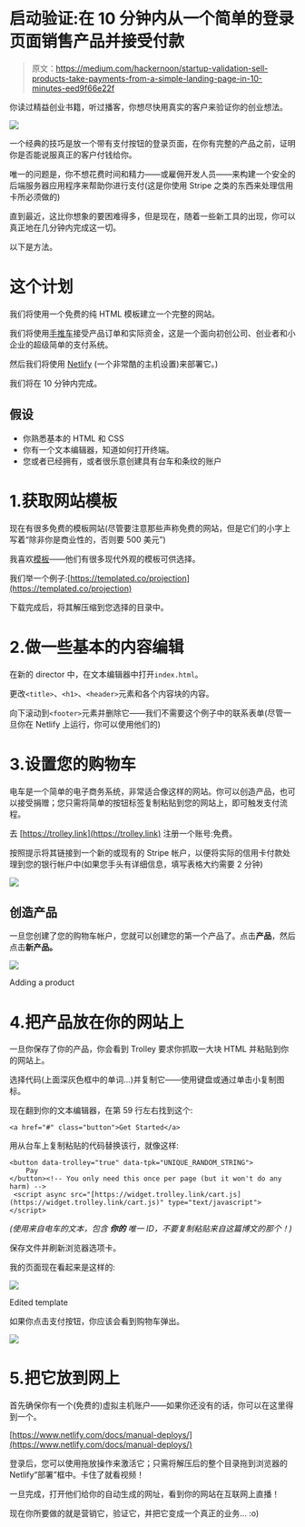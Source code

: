 # 启动验证:在 10 分钟内从一个简单的登录页面销售产品并接受付款

> 原文：<https://medium.com/hackernoon/startup-validation-sell-products-take-payments-from-a-simple-landing-page-in-10-minutes-eed9f66e22f>

你读过精益创业书籍，听过播客，你想尽快用真实的客户来验证你的创业想法。

![](img/8714f2b8c7e6b3037e58a74264e71dbd.png)

一个经典的技巧是放一个带有支付按钮的登录页面，在你有完整的产品之前，证明你是否能说服真正的客户付钱给你。

唯一的问题是，你不想花费时间和精力——或雇佣开发人员——来构建一个安全的后端服务器应用程序来帮助你进行支付(这是你使用 Stripe 之类的东西来处理信用卡所必须做的)

直到最近，这比你想象的要困难得多，但是现在，随着一些新工具的出现，你可以真正地在几分钟内完成这一切。

以下是方法。

# 这个计划

我们将使用一个免费的纯 HTML 模板建立一个完整的网站。

我们将使用[手推车](https://trolley.link)接受产品订单和实际资金，这是一个面向初创公司、创业者和小企业的超级简单的支付系统。

然后我们将使用 [Netlify](http://netlify.com) (一个非常酷的主机设置)来部署它。)

我们将在 10 分钟内完成。

## 假设

*   你熟悉基本的 HTML 和 CSS
*   你有一个文本编辑器，知道如何打开终端。
*   您或者已经拥有，或者很乐意创建具有台车和条纹的账户

# 1.获取网站模板

现在有很多免费的模板网站(尽管要注意那些声称免费的网站，但是它们的小字上写着“除非你是商业性的，否则要 500 美元”)

我喜欢[模板](https://templated.co/)——他们有很多现代外观的模板可供选择。

我们举一个例子:[https://templated.co/projection](https://templated.co/projection)

下载完成后，将其解压缩到您选择的目录中。

# 2.做一些基本的内容编辑

在新的 director 中，在文本编辑器中打开`index.html`。

更改`<title>`、`<h1>`、`<header>`元素和各个内容块的内容。

向下滚动到`<footer>`元素并删除它——我们不需要这个例子中的联系表单(尽管一旦你在 Netlify 上运行，你可以使用他们的)

# 3.设置您的购物车

电车是一个简单的电子商务系统，非常适合像这样的网站。你可以创造产品，也可以接受捐赠；您只需将简单的按钮标签复制粘贴到您的网站上，即可触发支付流程。

去 [https://trolley.link](https://trolley.link) 注册一个账号:免费。

按照提示将其链接到一个新的或现有的 Stripe 帐户，以便将实际的信用卡付款处理到您的银行帐户中(如果您手头有详细信息，填写表格大约需要 2 分钟)

![](img/6254ec1e96fcfe9a6f64e047548bcdc1.png)

## 创造产品

一旦您创建了您的购物车帐户，您就可以创建您的第一个产品了。点击**产品**，然后点击**新产品。**

![](img/3471b231b65180f69cea81c69cad6467.png)

Adding a product

# 4.把产品放在你的网站上

一旦你保存了你的产品，你会看到 Trolley 要求你抓取一大块 HTML 并粘贴到你的网站上。

选择代码(上面深灰色框中的单词…)并复制它——使用键盘或通过单击小复制图标。

现在翻到你的文本编辑器，在第 59 行左右找到这个:

```
<a href="#" class="button">Get Started</a>
```

用从台车上复制粘贴的代码替换该行，就像这样:

```
<button data-trolley="true" data-tpk="UNIQUE_RANDOM_STRING">
    Pay
</button><!-- You only need this once per page (but it won't do any harm) -->
 <script async src="[https://widget.trolley.link/cart.js](https://widget.trolley.link/cart.js)" type="text/javascript"></script>
```

*(使用来自电车的文本，包含* ***你的*** *唯一 ID，不要复制粘贴来自这篇博文的那个！)*

保存文件并刷新浏览器选项卡。

我的页面现在看起来是这样的:

![](img/cd6f355acf4e4a9bf6921043c668a0bd.png)

Edited template

如果你点击支付按钮，你应该会看到购物车弹出。

![](img/f315ea11bb7b84de4d8d3651b910c63e.png)

# 5.把它放到网上

首先确保你有一个(免费的)虚拟主机账户——如果你还没有的话，你可以在这里得到一个。

[https://www.netlify.com/docs/manual-deploys/](https://www.netlify.com/docs/manual-deploys/)

登录后，您可以使用拖放操作来激活它；只需将解压后的整个目录拖到浏览器的 Netlify“部署”框中。卡住了就看视频！

一旦完成，打开他们给你的自动生成的网址，看到你的网站在互联网上直播！

现在你所要做的就是营销它，验证它，并把它变成一个真正的业务… :o)